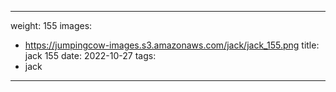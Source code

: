 
---
weight: 155
images:
- https://jumpingcow-images.s3.amazonaws.com/jack/jack_155.png
title: jack 155
date: 2022-10-27
tags:
- jack
---
